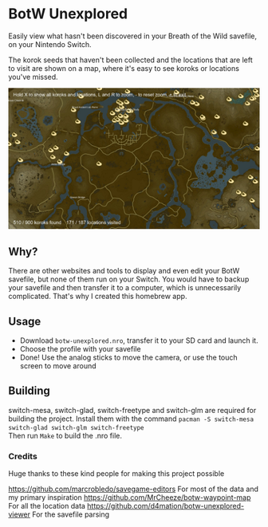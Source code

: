 # BotW Unexplored
Easily view what hasn't been discovered in your Breath of the Wild savefile, on your Nintendo Switch.

The korok seeds that haven't been collected and the locations that are left to visit are shown on a map, where it's easy to see koroks or locations you've missed. 

<img src="https://github.com/lud99/botw-unexplored/blob/master/map1.jpeg?raw=true" width=600>

## Why?
There are other websites and tools to display and even edit your BotW savefile, but none of them run on your Switch. You would have to backup your savefile and then transfer it to a computer, which is unnecessarily complicated. That's why I created this homebrew app.

## Usage
* Download ```botw-unexplored.nro```, transfer it to your SD card and launch it.
* Choose the profile with your savefile
* Done! Use the analog sticks to move the camera, or use the touch screen to move around

## Building
switch-mesa, switch-glad, switch-freetype and switch-glm are required for building the project. Install them with the command ```pacman -S switch-mesa switch-glad switch-glm switch-freetype```  
Then run ```Make``` to build the .nro file.

### Credits
Huge thanks to these kind people for making this project possible

https://github.com/marcrobledo/savegame-editors For most of the data and my primary inspiration
https://github.com/MrCheeze/botw-waypoint-map For all the location data
https://github.com/d4mation/botw-unexplored-viewer For the savefile parsing